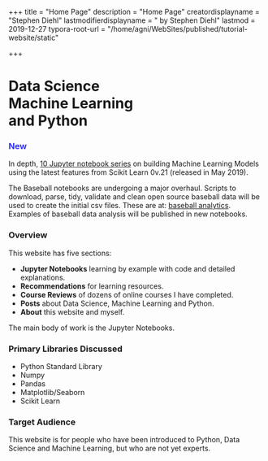 +++
title = "Home Page"
description = "Home Page"
creatordisplayname = "Stephen Diehl"
lastmodifierdisplayname = " by Stephen Diehl"
lastmod = 2019-12-27
typora-root-url = "/home/agni/WebSites/published/tutorial-website/static"

+++

# Data Science<br/> Machine Learning<br/> and Python

### <span style="color:#3333FF">New</span>
In depth, [10 Jupyter notebook series](/projects/iterative_model_dev/) on building Machine Learning Models using the latest features from Scikit Learn 0v.21 (released in May 2019).

The Baseball notebooks are undergoing a major overhaul.  Scripts to download, parse, tidy, validate and clean open source baseball data will be used to create the initial csv files.  These are at: [baseball analytics](https://github.com/sdiehl28/baseball-analytics).  Examples of baseball data analysis will be published in new notebooks.

### Overview

This website has five sections:

* **Jupyter Notebooks** learning by example with code and detailed explanations.
* **Recommendations** for learning resources.
* **Course Reviews** of dozens of online courses I have completed.
* **Posts** about Data Science, Machine Learning and Python.
* **About** this website and myself.

The main body of work is the Jupyter Notebooks.

### Primary Libraries Discussed 
- Python Standard Library
- Numpy
- Pandas
- Matplotlib/Seaborn
- Scikit Learn

### Target Audience

This website is for people who have been introduced to Python, Data Science and Machine Learning, but who are not yet experts.
